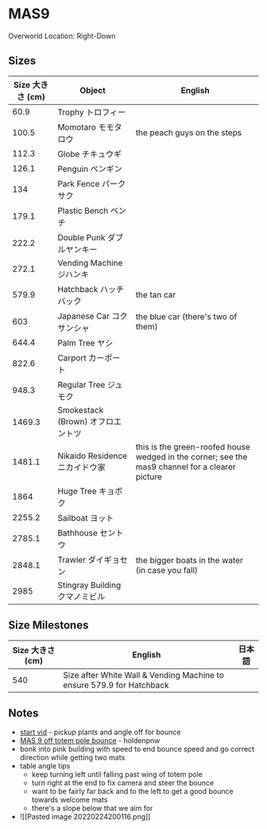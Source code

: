 # MAS9

Overworld Location: Right-Down
## Sizes

| Size 大きさ (cm) | Object                            | English                                                                                         |
| ---------------- | --------------------------------- | ----------------------------------------------------------------------------------------------- |
| 60.9             | Trophy トロフィー                 |                                                                                                 |
| 100.5            | Momotaro モモタロウ               | the peach guys on the steps                                                                     |
| 112.3            | Globe チキュウギ                  |                                                                                                 |
| 126.1            | Penguin ペンギン                  |                                                                                                 |
| 134              | Park Fence パークサク             |                                                                                                 |
| 179.1            | Plastic Bench ベンチ              |                                                                                                 |
| 222.2            | Double Punk ダブルヤンキー        |                                                                                                 |
| 272.1            | Vending Machine ジハンキ          |                                                                                                 |
| 579.9            | Hatchback ハッチバック            | the tan car                                                                                     |
| 603              | Japanese Car コクサンシャ         | the blue car (there's two of them)                                                              |
| 644.4            | Palm Tree ヤシ                    |                                                                                                 |
| 822.6            | Carport カーポート                |                                                                                                 |
| 948.3            | Regular Tree ジュモク             |                                                                                                 |
| 1469.3           | Smokestack (Brown) オフロエントツ |                                                                                                 |
| 1481.1           | Nikaido Residence ニカイドウ家    | this is the green-roofed house wedged in the corner; see the mas9 channel for a clearer picture |
| 1864             | Huge Tree キョボク                |                                                                                                 |
| 2255.2           | Sailboat ヨット                   |                                                                                                 |
| 2785.1           | Bathhouse セントウ                |                                                                                                 |
| 2848.1           | Trawler ダイギョセン              | the bigger boats in the water (in case you fall)                                                |
| 2985             | Stingray Building クマノミビル    |                                                                                                 |

## Size Milestones

| Size 大きさ (cm) | English                                                     | 日本語 |
| ---------------- | ----------------------------------------------------------- | ------ |
| 540              | Size after White Wall & Vending Machine to ensure 579.9 for Hatchback                             |        |


## Notes

- [start vid](https://clips.twitch.tv/FaithfulEntertainingPineapplePanicBasket-v4Hh6efq4XU6xftb) - pickup plants and angle off for bounce
- [MAS 9 off totem pole bounce](https://clips.twitch.tv/AggressiveAliveGuanacoNerfBlueBlaster-w2kXDAmWNtFpDl2j) - holdenpnw
- bonk into pink building with speed to end bounce speed and go correct direction while getting two mats
- table angle tips
  - keep turning left until falling past wing of totem pole
  - turn right at the end to fix camera and steer the bounce
  - want to be fairly far back and to the left to get a good bounce towards welcome mats
  - there's a slope below that we aim for
- ![[Pasted image 20220224200116.png]]

